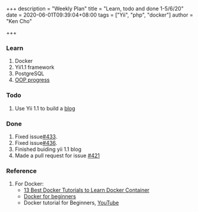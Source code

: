 +++
description = "Weekly Plan"
title = "Learn, todo and done 1-5/6/20"
date = 2020-06-01T09:39:04+08:00
tags = ["Yii", "php", "docker"]
author = "Ken Cho"

+++
### Learn
1. Docker
2. Yii1.1 framework 
3. PostgreSQL
4. [OOP progress](https://kencho51.github.io/oop/)

### Todo
1. Use Yii 1.1 to build a [blog](https://www.yiiframework.com/doc/blog/1.1/en/start.testdrive)
 

### Done
1. Fixed issue[#433](https://github.com/gigascience/gigadb-website/issues/433).  
2. Fixed issue[#436](https://github.com/gigascience/gigadb-website/pull/439).
3. Finished buiding yii 1.1 blog
4. Made a pull request for issue [#421](https://github.com/gigascience/gigadb-website/issues/421)

### Reference
1. For Docker:  
    - [13 Best Docker Tutorials to Learn Docker Container](https://tutorials.botsfloor.com/top-tutorials-to-learn-docker-to-run-distributed-applications-bce896e260ec)  
    - [Docker for beginners](https://docker-curriculum.com/)  
    - Docker tutorial for Beginners, [YouTube](https://www.youtube.com/watch?v=fqMOX6JJhGo)
